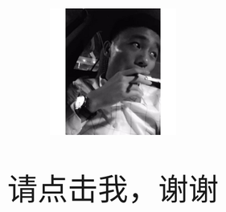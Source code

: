 <html>
 <head>
  <script type="application/javascript">
function btn() {

alert('我帅吗')
  
}
  </script>
 </head>
 <body onload="draw();" style="margin: 0;padding: 0">
  <div>
  	<img style="width: 50%; display: block;margin: 20px auto" src="./kun.jpg" />
  </div>
  <p style="text-align:center;font-size: 60px;" onclick="btn()">请点击我，谢谢</p>
 </body>
</html> 
